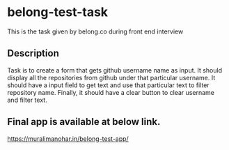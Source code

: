 # belong-test-task
This is the task given by belong.co during front end interview

## Description
Task is to create a form that gets github username name as input.
It should display all the repositories from github under that particular username.
It should have a input field to get text and use that particular text to filter repository name.
Finally, it should have a clear button to clear username and filter text.

## Final app is available at below link.
https://muralimanohar.in/belong-test-app/
